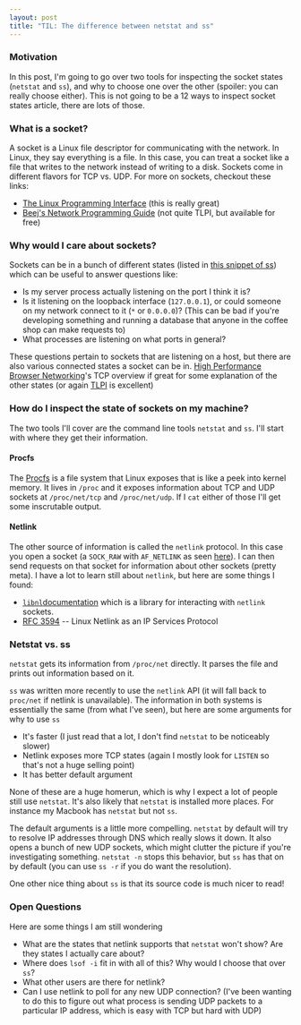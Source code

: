 ```yaml
---
layout: post
title: "TIL: The difference between netstat and ss"
---
```


### Motivation

In this post, I'm going to go over two tools for inspecting the socket states (`netstat` and `ss`), and why to choose one over the other (spoiler: you can really choose either).   This is not going to be a 12 ways to inspect socket states article, there are lots of those.


### What is a socket?

A socket is a Linux file descriptor for communicating with the network. In Linux, they say everything is a file.  In this case, you can treat a socket like a file that writes to the network instead of writing to a disk.  Sockets come in different flavors for TCP vs. UDP.  For more on sockets, checkout these links:

* [The Linux Programming Interface](http://man7.org/tlpi/) (this is really great)
* [Beej's Network Programming Guide](http://beej.us/guide/bgnet/html/multi/theory.html) (not quite TLPI, but available for free)



### Why would I care about sockets?

Sockets can be in a bunch of different states (listed in [this snippet of ss](https://github.com/sivasankariit/iproute2/blob/master/misc/ss.c#L80-L92)) which can be useful to answer questions like:

* Is my server process actually listening on the port I think it is?
* Is it listening on the loopback interface (`127.0.0.1`), or could someone on my network connect to it (`*` or `0.0.0.0`)?  (This can be bad if you're developing something and running a database that anyone in the coffee shop can make requests to)
* What processes are listening on what ports in general?

These questions pertain to sockets that are listening on a host, but there are also various connected states a socket can be in.  [High Performance Browser Networking](https://hpbn.co/building-blocks-of-tcp/#three-way-handshake)'s TCP overview if great for some explanation of the other states (or again [TLPI](http://man7.org/tlpi/) is excellent)



### How do I inspect the state of sockets on my machine?

The two tools I'll cover are the command line tools `netstat` and `ss`.  I'll start with where they get their information.


#### Procfs

The [Procfs](https://en.wikipedia.org/wiki/Procfs) is a file system that Linux exposes that is like a peek into kernel memory.  It lives in `/proc` and it exposes information about TCP and UDP sockets at `/proc/net/tcp` and `/proc/net/udp`.  If I `cat` either of those I'll get some inscrutable output.



#### Netlink

The other source of information is called the `netlink` protocol.  In this case you open a socket (a `SOCK_RAW` with `AF_NETLINK` as seen [here](https://github.com/sivasankariit/iproute2/blob/1179ab033c31d2c67f406be5bcd5e4c0685855fe/misc/ss.c#L1650)).  I can then send requests on that socket for information about other sockets (pretty meta).  I have a lot to learn still about `netlink`, but here are some things I found:

* [`libnl`documentation](https://www.infradead.org/~tgr/libnl/doc/core.html) which is a library for interacting with `netlink` sockets.
* [RFC 3594](https://tools.ietf.org/html/rfc3549) -- Linux Netlink as an IP Services Protocol



### Netstat vs. ss

`netstat` gets its information from `/proc/net` directly.  It parses the file and prints out information based on it.

`ss` was written more recently to use the `netlink` API (it will fall back to `proc/net` if netlink is unavailable).  The information in both systems is essentially the same (from what I've seen), but here are some arguments for why to use `ss`

* It's faster (I just read that a lot, I don't find `netstat` to be noticeably slower)
* Netlink exposes more TCP states (again I mostly look for `LISTEN` so that's not a huge selling point)
* It has better default argument

None of these are a huge homerun, which is why I expect a lot of people still use `netstat`.  It's also likely that `netstat` is installed more places. For instance my Macbook has `netstat` but not `ss`.

The default arguments is a little more compelling.  `netstat` by default will try to resolve IP addresses through DNS which really slows it down. It also opens a bunch of new UDP sockets, which might clutter the picture if you're investigating something.  `netstat -n` stops this behavior, but `ss` has that on by default (you can use `ss -r` if you do want the resolution).

One other nice thing about `ss` is that its source code is much nicer to read!

### Open Questions

Here are some things I am still wondering

* What are the states that netlink supports that `netstat` won't show? Are they states I actually care about?
* Where does `lsof -i` fit in with all of this? Why would I choose that over `ss`?
* What other users are there for netlink?
* Can I use netlink to poll for any new UDP connection? (I've been wanting to do this to figure out what process is sending UDP packets to a particular IP address, which is easy with TCP but hard with UDP)
